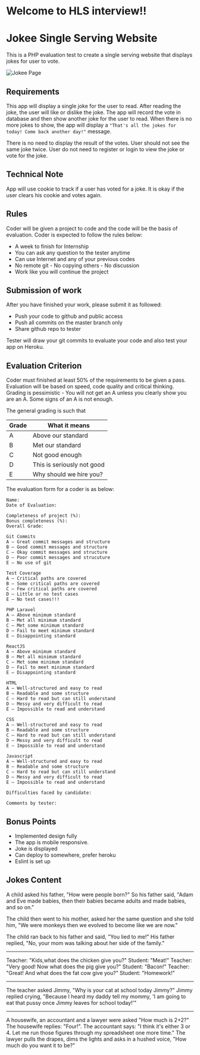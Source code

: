 # Welcome to HLS interview!!

# Jokee Single Serving Website

This is a PHP evaluation test to create a single serving website that displays jokes for user to vote.

![Jokee Page](./Joke.png)

## Requirements

This app will display a single joke for the user to read.
After reading the joke, the user will like or dislike the joke.
The app will record the vote in database and then show another joke for the user to read.
When there is no more jokes to show, the app will display a `"That's all the jokes for today! Come back another day!"` message.

There is no need to display the result of the votes.
User should not see the same joke twice.
User do not need to register or login to view the joke or vote for the joke.

## Technical Note

App will use cookie to track if a user has voted for a joke.
It is okay if the user clears his cookie and votes again.

## Rules

Coder will be given a project to code and the code will be the basis of evaluation. Coder is expected to follow the rules below:

- A week to finish for Internship
- You can ask any question to the tester anytime
- Can use Internet and any of your previous codes
- No remote git - No copying others - No discussion
- Work like you will continue the project

## Submission of work

After you have finished your work, please submit it as followed:

- Push your code to github and public access
- Push all commits on the master branch only
- Share github repo to tester

Tester will draw your git commits to evaluate your code and also test your app on Heroku.

## Evaluation Criterion

Coder must finished at least 50% of the requirements to be given a pass.
Evaluation will be based on speed, code quality and critical thinking.
Grading is pessimistic - You will not get an A unless you clearly show you are an A. Some signs of an A is not enough.

The general grading is such that

| Grade | What it means              |
| ----- | -------------------------- |
| A     | Above our standard         |
| B     | Met our standard           |
| C     | Not good enough            |
| D     | This is seriously not good |
| E     | Why should we hire you?    |

The evaluation form for a coder is as below:

```
Name:
Date of Evaluation:

Completeness of project (%):
Bonus completeness (%):
Overall Grade:

Git Commits
A – Great commit messages and structure
B – Good commit messages and structure
C – Okay commit messages and structure
D – Poor commit messages and strucuture
E – No use of git

Test Coverage
A – Critical paths are covered
B – Some critical paths are covered
C – Few critical paths are covered
D – Little or no test cases
E – No test cases!!!

PHP Laravel
A – Above minimum standard
B – Met all minimum standard
C – Met some minimum standard
D – Fail to meet minimum standard
E – Disappointing standard

ReactJS
A – Above minimum standard
B – Met all minimum standard
C – Met some minimum standard
D – Fail to meet minimum standard
E – Disappointing standard

HTML
A – Well-structured and easy to read
B – Readable and some structure
C – Hard to read but can still understand
D – Messy and very difficult to read
E – Impossible to read and understand

CSS
A – Well-structured and easy to read
B – Readable and some structure
C – Hard to read but can still understand
D – Messy and very difficult to read
E – Impossible to read and understand

Javascript
A – Well-structured and easy to read
B – Readable and some structure
C – Hard to read but can still understand
D – Messy and very difficult to read
E – Impossible to read and understand

Difficulties faced by candidate:

Comments by tester:
```

## Bonus Points

- Implemented design fully
- The app is mobile responsive.
- Joke is displayed
- Can deploy to somewhere, prefer heroku
- Eslint is set up

## Jokes Content

A child asked his father, "How were people born?"
So his father said, "Adam and Eve made babies, then their babies became adults and made babies, and so on."

The child then went to his mother, asked her the same question and she told him, "We were monkeys then we evolved to become like we are now."

The child ran back to his father and said, "You lied to me!"
His father replied, "No, your mom was talking about her side of the family."

---

Teacher: "Kids,what does the chicken give you?"
Student: "Meat!"
Teacher: "Very good! Now what does the pig give you?"
Student: "Bacon!"
Teacher: "Great! And what does the fat cow give you?"
Student: "Homework!"

---

The teacher asked Jimmy, "Why is your cat at school today Jimmy?"
Jimmy replied crying, "Because I heard my daddy tell my mommy, 'I am going to eat that pussy once Jimmy leaves for school today!'"

---

A housewife, an accountant and a lawyer were asked "How much is 2+2?"
The housewife replies: "Four!".
The accountant says: "I think it's either 3 or 4. Let me run those figures through my spreadsheet one more time."
The lawyer pulls the drapes, dims the lights and asks in a hushed voice, "How much do you want it to be?"
